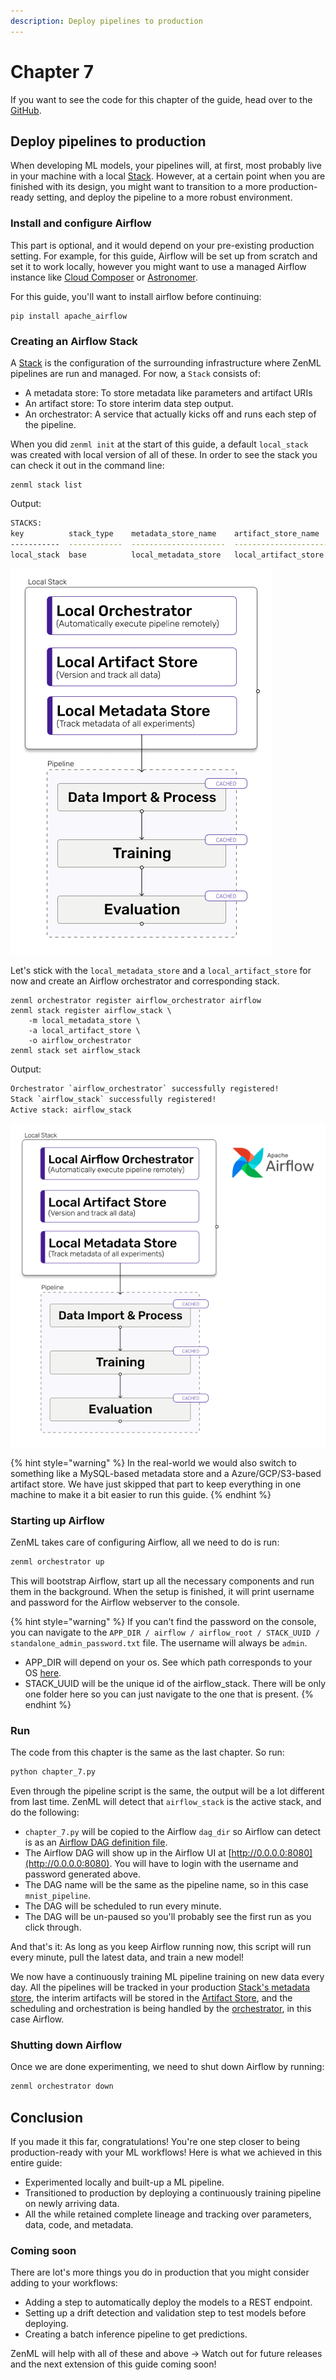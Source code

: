 ```yaml
---
description: Deploy pipelines to production
---
```


# Chapter 7

If you want to see the code for this chapter of the guide, head over to the [GitHub](https://github.com/zenml-io/zenml/tree/main/examples/low\_level\_guide/chapter\_7.py).

## Deploy pipelines to production

When developing ML models, your pipelines will, at first, most probably live in your machine with a local [Stack](../../core-concepts.md). However, at a certain point when you are finished with its design, you might want to transition to a more production-ready setting, and deploy the pipeline to a more robust environment.

### Install and configure Airflow

This part is optional, and it would depend on your pre-existing production setting. For example, for this guide, Airflow will be set up from scratch and set it to work locally, however you might want to use a managed Airflow instance like [Cloud Composer](https://cloud.google.com/composer) or [Astronomer](https://astronomer.io).

For this guide, you'll want to install airflow before continuing:

```shell
pip install apache_airflow
```

### Creating an Airflow Stack

A [Stack](../../core-concepts.md) is the configuration of the surrounding infrastructure where ZenML pipelines are run and managed. For now, a `Stack` consists of:

* A metadata store: To store metadata like parameters and artifact URIs
* An artifact store: To store interim data step output.
* An orchestrator: A service that actually kicks off and runs each step of the pipeline.

When you did `zenml init` at the start of this guide, a default `local_stack` was created with local version of all of these. In order to see the stack you can check it out in the command line:

```shell
zenml stack list
```

Output:

```bash
STACKS:
key          stack_type    metadata_store_name    artifact_store_name    orchestrator_name
-----------  ------------  ---------------------  ---------------------  -------------------
local_stack  base          local_metadata_store   local_artifact_store   local_orchestrato
```

![Your local stack when you start](../../.gitbook/assets/localstack.png)

Let's stick with the `local_metadata_store` and a `local_artifact_store` for now and create an Airflow orchestrator and corresponding stack.

```shell
zenml orchestrator register airflow_orchestrator airflow
zenml stack register airflow_stack \
    -m local_metadata_store \
    -a local_artifact_store \
    -o airflow_orchestrator
zenml stack set airflow_stack
```

Output:

```bash
Orchestrator `airflow_orchestrator` successfully registered!
Stack `airflow_stack` successfully registered!
Active stack: airflow_stack
```

![Your stack with Airflow as orchestrator](../../.gitbook/assets/localstack-with-airflow-orchestrator.png)

{% hint style="warning" %}
In the real-world we would also switch to something like a MySQL-based metadata store and a Azure/GCP/S3-based artifact store. We have just skipped that part to keep everything in one machine to make it a bit easier to run this guide.
{% endhint %}

### Starting up Airflow

ZenML takes care of configuring Airflow, all we need to do is run:

```bash
zenml orchestrator up
```

This will bootstrap Airflow, start up all the necessary components and run them in the background. When the setup is finished, it will print username and password for the Airflow webserver to the console.

{% hint style="warning" %}
If you can't find the password on the console, you can navigate to the `APP_DIR / airflow / airflow_root / STACK_UUID / standalone_admin_password.txt` file. The username will always be `admin`.

* APP\_DIR will depend on your os. See which path corresponds to your OS [here](https://click.palletsprojects.com/en/8.0.x/api/#click.get\_app\_dir).
* STACK\_UUID will be the unique id of the airflow\_stack. There will be only one folder here so you can just navigate to the one that is present.
{% endhint %}

### Run

The code from this chapter is the same as the last chapter. So run:

```python
python chapter_7.py
```

Even through the pipeline script is the same, the output will be a lot different from last time. ZenML will detect that `airflow_stack` is the active stack, and do the following:

* `chapter_7.py` will be copied to the Airflow `dag_dir` so Airflow can detect is as an [Airflow DAG definition file](https://airflow.apache.org/docs/apache-airflow/stable/tutorial.html#it-s-a-dag-definition-file).
* The Airflow DAG will show up in the Airflow UI at [http://0.0.0.0:8080](http://0.0.0.0:8080). You will have to login with the username and password generated above.
* The DAG name will be the same as the pipeline name, so in this case `mnist_pipeline`.
* The DAG will be scheduled to run every minute.
* The DAG will be un-paused so you'll probably see the first run as you click through.

And that's it: As long as you keep Airflow running now, this script will run every minute, pull the latest data, and train a new model!

We now have a continuously training ML pipeline training on new data every day. All the pipelines will be tracked in your production [Stack's metadata store](../../core-concepts.md), the interim artifacts will be stored in the [Artifact Store](../../core-concepts.md), and the scheduling and orchestration is being handled by the [orchestrator](../../core-concepts.md), in this case Airflow.

### Shutting down Airflow

Once we are done experimenting, we need to shut down Airflow by running:

```bash
zenml orchestrator down
```

## Conclusion

If you made it this far, congratulations! You're one step closer to being production-ready with your ML workflows! Here is what we achieved in this entire guide:

* Experimented locally and built-up a ML pipeline.
* Transitioned to production by deploying a continuously training pipeline on newly arriving data.
* All the while retained complete lineage and tracking over parameters, data, code, and metadata.

### Coming soon

There are lot's more things you do in production that you might consider adding to your workflows:

* Adding a step to automatically deploy the models to a REST endpoint.
* Setting up a drift detection and validation step to test models before deploying.
* Creating a batch inference pipeline to get predictions.

ZenML will help with all of these and above -> Watch out for future releases and the next extension of this guide coming soon!
